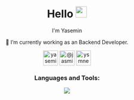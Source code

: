 ###

<div id="profile-views" align="center">
<h1>
  Hello
  <img src="https://media.giphy.com/media/hvRJCLFzcasrR4ia7z/giphy.gif" width="30px"/>
</h1>
 I'm Yasemin

 🔭 I’m currently working as an Backend Developer.

<p align="center">
<a href="https://www.linkedin.com/in/yasemin-eder-646302103/" target="_blank"><img align="center" src="https://skillicons.dev/icons?i=linkedin" alt="yasemin-eder" height="40" width="40" /></a>
<a href="https://medium.com/@jasminewith" target="_blank"><img align="center" src="https://raw.githubusercontent.com/rahuldkjain/github-profile-readme-generator/master/src/images/icons/Social/medium.svg" alt="@jasminewith" height="40" width="40" /></a>
<a href="https://www.hackerrank.com/ysmneder?hr_r=1" target="_blank"><img align="center" src="https://img.icons8.com/external-tal-revivo-color-tal-revivo/96/000000/external-hackerrank-is-a-technology-company-that-focuses-on-competitive-programming-logo-color-tal-revivo.png" alt="ysmneder" height="40" width="40" /></a>
</p>

 <h3 align="center">Languages and Tools:</h3>
<p align="center">
  <a href="https://skillicons.dev">
    <img src="https://skillicons.dev/icons?i=cs,dotnet,go,postgres,kafka,kubernetes,docker,react,git,aws" />
  </a>
</p>

 </div>

<div id="profile-views" align="center">
<img src="https://komarev.com/ghpvc/?username=ysmneder&style=flat-square&color=blue" alt=""/>
 </div>


